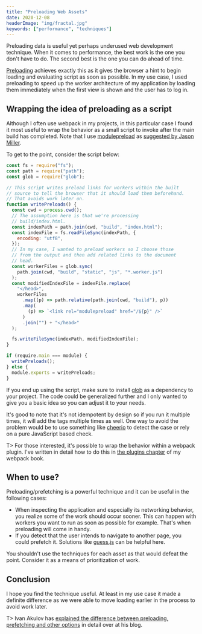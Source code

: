 ```yaml
---
title: "Preloading Web Assets"
date: 2020-12-08
headerImage: "img/fractal.jpg"
keywords: ["performance", "techniques"]
---
```


Preloading data is useful yet perhaps underused web development technique. When it comes to performance, the best work is the one you don't have to do. The second best is the one you can do ahead of time.

[Preloading](https://developer.mozilla.org/en-US/docs/Web/HTML/Preloading_content) achieves exactly this as it gives the browser a hint to begin loading and evaluating script as soon as possible. In my use case, I used preloading to speed up the worker architecture of my application by loading them immediately when the first view is shown and the user has to log in.

## Wrapping the idea of preloading as a script

Although I often use webpack in my projects, in this particular case I found it most useful to wrap the behavior as a small script to invoke after the main build has completed. Note that I use [modulepreload](https://developer.mozilla.org/en-US/docs/Web/HTML/Link_types/modulepreload) as [suggested by Jason Miller](https://web.dev/module-workers/).

To get to the point, consider the script below:

```javascript
const fs = require("fs");
const path = require("path");
const glob = require("glob");

// This script writes preload links for workers within the built
// source to tell the browser that it should load them beforehand.
// That avoids work later on.
function writePreloads() {
  const cwd = process.cwd();
  // The assumption here is that we're processing
  // build/index.html.
  const indexPath = path.join(cwd, "build", "index.html");
  const indexFile = fs.readFileSync(indexPath, {
    encoding: "utf8",
  });
  // In my case, I wanted to preload workers so I choose those
  // from the output and then add related links to the document
  // head.
  const workerFiles = glob.sync(
    path.join(cwd, "build", "static", "js", "*.worker.js")
  );
  const modifiedIndexFile = indexFile.replace(
    "</head>",
    workerFiles
      .map((p) => path.relative(path.join(cwd, "build"), p))
      .map(
        (p) => `<link rel="modulepreload" href="/${p}" />`
      )
      .join("") + "</head>"
  );

  fs.writeFileSync(indexPath, modifiedIndexFile);
}

if (require.main === module) {
  writePreloads();
} else {
  module.exports = writePreloads;
}
```

If you end up using the script, make sure to install [glob](https://www.npmjs.com/package/glob) as a dependency to your project. The code could be generalized further and I only wanted to give you a basic idea so you can adjust it to your needs.

It's good to note that it's not idempotent by design so if you run it multiple times, it will add the tags multiple times as well. One way to avoid the problem would be to use something like [cheerio](https://www.npmjs.com/package/cheerio) to detect the case or rely on a pure JavaScript based check.

T> For those interested, it's possible to wrap the behavior within a webpack plugin. I've written in detail how to do this in [the plugins chapter](https://survivejs.com/webpack/extending/plugins/) of my webpack book.

## When to use?

Preloading/prefetching is a powerful technique and it can be useful in the following cases:

- When inspecting the application and especially its networking behavior, you realize some of the work should occur sooner. This can happen with workers you want to run as soon as possible for example. That's when preloading will come in handy.
- If you detect that the user intends to navigate to another page, you could prefetch it. Solutions like [guess.js](https://guess-js.github.io/) can be helpful here.

You shouldn't use the techniques for each asset as that would defeat the point. Consider it as a means of prioritization of work.

## Conclusion

I hope you find the technique useful. At least in my use case it made a definite difference as we were able to move loading earlier in the process to avoid work later.

T> Ivan Akulov has [explained the difference between preloading, prefetching and other options](https://3perf.com/blog/link-rels/) in detail over at his blog.
